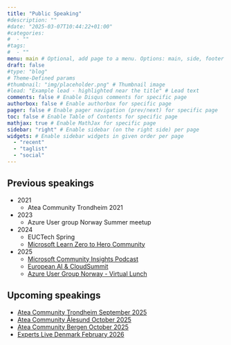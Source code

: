 ```yaml
---
title: "Public Speaking"
#description: ""
#date: "2025-03-07T10:44:22+01:00"
#categories:
#  - ""
#tags:
#  - ""
menu: main # Optional, add page to a menu. Options: main, side, footer
draft: false
#type: "blog"
# Theme-Defined params
#thumbnail: "img/placeholder.png" # Thumbnail image
#lead: "Example lead - highlighted near the title" # Lead text
comments: false # Enable Disqus comments for specific page
authorbox: false # Enable authorbox for specific page
pager: false # Enable pager navigation (prev/next) for specific page
toc: false # Enable Table of Contents for specific page
mathjax: true # Enable MathJax for specific page
sidebar: "right" # Enable sidebar (on the right side) per page
widgets: # Enable sidebar widgets in given order per page
  - "recent"
  - "taglist"
  - "social"
---
```



## Previous speakings

- 2021
  - Atea Community Trondheim 2021
- 2023
  - Azure User group Norway Summer meetup
- 2024
  - EUCTech Spring
  - [Microsoft Learn Zero to Hero Community](https://www.youtube.com/watch?v=en2DQwZAHC4)
- 2025
  - [Microsoft Community Insights Podcast](https://www.youtube.com/watch?v=bTZsm8HWEc8)
  - [European AI & CloudSummit](https://cloudsummit.eu/en/session?guid=267d577f-ca0e-400a-b92f-966551a29545)
  - [Azure User Group Norway - Virtual Lunch](https://www.meetup.com/azure-user-group-norway/events/306951060/?eventOrigin=group_upcoming_events)

## Upcoming speakings

- [Atea Community Trondheim September 2025](https://events.atea.no/public/events/aea2be3cf3/seminars/bfba96d07e)
- [Atea Community Ålesund October 2025](https://events.atea.no/public/events/db56bb8f97/seminars/ccf2d8a79e)
- [Atea Community Bergen October 2025](https://events.atea.no/public/events/dbb0587752/seminars/ae8fdcc515)
- [Experts Live Denmark February 2026](https://eldk26.expertslive.dk/#/speakers?lang=en)